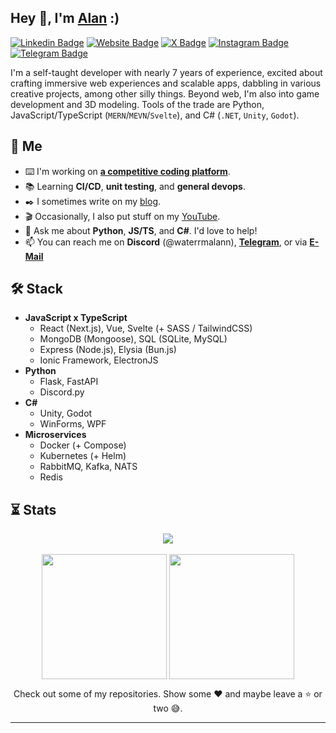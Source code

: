 ## Hey 👋, I'm [Alan](http://alanvarghese.me/) :)

[![Linkedin Badge](https://img.shields.io/badge/-LinkedIn-0e76a8?style=for-the-badge&logo=Linkedin&logoColor=white)](https://linkedin.com/in/alan-varghese) [![Website Badge](https://img.shields.io/badge/Website-3b5998?style=for-the-badge&logo=google-chrome&logoColor=white)](http://alanvarghese.me/) [![X Badge](https://img.shields.io/badge/-X-000000?style=for-the-badge&logo=X&logoColor=white)](https://twitter.com/waterrmalann) [![Instagram Badge](https://img.shields.io/badge/-Instagram-e4405f?style=for-the-badge&logo=Instagram&logoColor=white)](https://instagram.com/waterrmalann/) [![Telegram Badge](https://img.shields.io/badge/-Telegram-0088cc?style=for-the-badge&logo=Telegram&logoColor=white)](https://t.me/waterrmalann) 

I'm a self-taught developer with nearly 7 years of experience, excited about crafting immersive web experiences and scalable apps, dabbling in various creative projects, among other silly things. Beyond web, I'm also into game development and 3D modeling. Tools of the trade are Python, JavaScript/TypeScript (`MERN`/`MEVN`/`Svelte`), and C# (`.NET`, `Unity`, `Godot`).

## 🚀 Me
- ⌨️ I'm working on [**a competitive coding platform**](https://github.com/waterrmalann/bit-warriors-backend).
- 📚 Learning **CI/CD**, **unit testing**, and **general devops**.
- ✒️ I sometimes write on my [blog](https://waterrmalann.github.io/blog/).
- 🎬 Occasionally, I also put stuff on my [YouTube](https://youtube.com/@waterrmalann).
- 💬 Ask me about **Python**, **JS/TS**, and **C#**. I'd love to help!
- 📫 You can reach me on **Discord** (@waterrmalann), [**Telegram**](https://telegram.me/waterrmalann), or via [**E-Mail**](mailto:hello@alanvarghese.me)

## 🛠️ Stack
- **JavaScript x TypeScript**
    - React (Next.js), Vue, Svelte (+ SASS / TailwindCSS)
    - MongoDB (Mongoose), SQL (SQLite, MySQL)
    - Express (Node.js), Elysia (Bun.js)
    - Ionic Framework, ElectronJS
- **Python**
    - Flask, FastAPI
    - Discord.py
- **C#**
    - Unity, Godot
    - WinForms, WPF
- **Microservices**
    - Docker (+ Compose)
    - Kubernetes (+ Helm)
    - RabbitMQ, Kafka, NATS
    - Redis

## ⏳ Stats
<p align = "center">
    <img align = "center" src = "https://streak-stats.demolab.com/?user=waterrmalann&theme=transparent" /> <br/> <br/>
    <img align = "center" height = "200"  src = "https://github-readme-stats.vercel.app/api?username=waterrmalann&show_icons=true&include_all_commits=true&count_private=true&rank_icon=github&theme=transparent" />
    <img align = "center" height= "200" src="https://github-readme-stats.vercel.app/api/top-langs?username=waterrmalann&layout=compact&langs_count=8&card_width=320&theme=transparent" />
</p>

<p align="center">Check out some of my repositories. Show some ❤️ and maybe leave a ⭐ or two 😅.</p>

---
